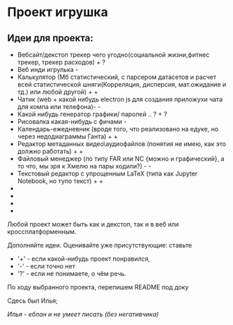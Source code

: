 # Проект игрушка

## Идеи для проекта:
* Вебсайт/декстоп трекер чего угодно(социальной жизни,фитнес трекер, трекер расходов) + ?
* Веб инди игрулька -
* Калькулятор (Мб статистический, с парсером датасетов и расчет всей статистической шняги(Корреляция, дисперсия, мат.ожидание и тд.) или любой другой) + +
* Чатик (web + какой нибудь electron js для создания приложухи чата для компа или телефона)- -
* Какой нибудь генератор графики/ паролей .. ? + ?
* Рисовалка какая-нибудь с фичами -
* Календарь-ежедневник (вроде того, что реализовано на едуке, но через недодиаграммы Ганта) + +
* Редактор метаданных видео\аудиофайлов (понятия не имею, как это должно работать) + +
* Файловый менеджер (по типу FAR или NC {можно и графический}, а то что, мы зря к Хмелю на пары ходили?) - -
* Текстовый редактор с упрощенным LaTeX (типа как Jupyter Notebook, но тупо текст) + +
*
*
*
*
Любой проект может быть как и декстоп, так и в веб или кроссплатформенным.
 
Дополняйте идеи. Оценивайте уже присутствующие: ставьте 
* '+' - если какой-нибудь проект понравился,
* '-' - если точно нет
* '?' - если не понимаете, о чём речь.
 
По ходу выбранного проекта, перепишем README под доку


Сдесь был Илья;

_Илья - еблан и не умеет писать (без негативчика)_
